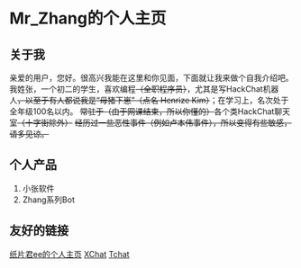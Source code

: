 # Mr_Zhang的个人主页
## 关于我
亲爱的用户，您好。很高兴我能在这里和你见面，下面就让我来做个自我介绍吧。
我姓张，一个初二的学生，喜欢编程~~（全职程序员）~~，尤其是写HackChat机器人~~，以至于有人都说我是“母猪下崽”（点名 Henrize Kim）~~；在学习上，名次处于全年级100名以内。
~~常驻于（由于网课结束，所以你懂的）~~各个类HackChat聊天室~~（十字街除外）~~
~~经历过一些恶性事件（例如卢本伟事件），所以变得有些敏感，请多见谅。~~
## 个人产品
1. 小张软件
2. Zhang系列Bot
## 友好的链接
[纸片君ee的个人主页](https://paperee.tk/)
[XChat](https://xq.kzw.ink/)
[Tchat](https://chat.thz.cool/)
